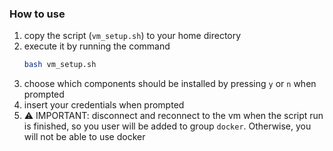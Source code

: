 ### How to use
1. copy the script (`vm_setup.sh`) to your home directory
2. execute it by running the command
   ```bash   
   bash vm_setup.sh
   ```
3. choose which components should be installed by pressing `y` or `n` when prompted
4. insert your credentials when prompted
5. ⚠️ IMPORTANT: disconnect and reconnect to the vm when the script run is finished, so you user will be added to group `docker`. Otherwise, you will not be able to use docker
